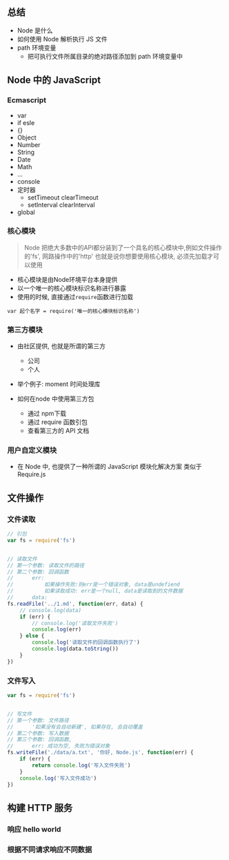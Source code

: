 ## 总结
* Node 是什么
* 如何使用 Node 解析执行 JS 文件
* path 环境变量
    * 把可执行文件所属目录的绝对路径添加到 path 环境变量中

## Node 中的 JavaScript

### Ecmascript
* var 
* if esle
* {}
* Object
* Number
* String
* Date
* Math
* ...
* console
* 定时器
    * setTimeout clearTimeout
    * setInterval clearInterval
* global
### 核心模块
> Node 把绝大多数中的API都分装到了一个具名的核心模块中,例如文件操作的'fs', 网路操作中的'http'
> 也就是说你想要使用核心模块, 必须先加载才可以使用
* 核心模块是由Node环境平台本身提供
* 以一个唯一的核心模块标识名称进行暴露
* 使用的时候, 直接通过`require`函数进行加载
```
var 起个名字 = require('唯一的核心模块标识名称')
```

### 第三方模块
* 由社区提供, 也就是所谓的第三方
    * 公司
    * 个人
* 举个例子: moment 时间处理库

* 如何在node 中使用第三方包
    * 通过 npm下载
    * 通过 require 函数引包
    * 查看第三方的 API 文档

### 用户自定义模块

* 在 Node 中, 也提供了一种所谓的 JavaScript 模块化解决方案 类似于Require.js

## 文件操作

### 文件读取
```js
// 引包
var fs = require('fs')


// 读取文件
// 第一个参数: 读取文件的路径
// 第二个参数: 回调函数
//      err: 
//          如果操作失败:则err是一个错误对象, data是undefiend
//          如果读取成功: err是一个null, data是读取到的文件数据
//      data:
fs.readFile('../1.md', function(err, data) {
    // console.log(data)
    if (err) {
        // console.log('读取文件失败')
        console.log(err)
    } else {
        console.log('读取文件的回调函数执行了')
        console.log(data.toString())
    }
})
```

### 文件写入
```js
var fs = require('fs')


// 写文件
// 第一个参数: 文件路径
//      '如果没有会自动新建', 如果存在, 会自动覆盖
// 第二个参数: 写入数据
// 第三个参数: 回调函数, 
//      err: 成功为空, 失败为错误对象
fs.writeFile('./data/a.txt', '你好, Node.js', function(err) {
    if (err) {
        return console.log('写入文件失败')
    }
    console.log('写入文件成功')
})
```

## 构建 HTTP 服务

### 响应 hello world 

### 根据不同请求响应不同数据